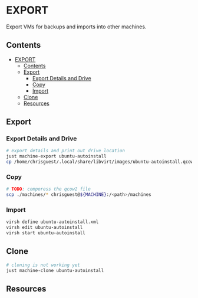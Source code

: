 # EXPORT

Export VMs for backups and imports into other machines.  

## Contents

- [EXPORT](#export)
  - [Contents](#contents)
  - [Export](#export-1)
    - [Export Details and Drive](#export-details-and-drive)
    - [Copy](#copy)
    - [Import](#import)
  - [Clone](#clone)
  - [Resources](#resources)

## Export

### Export Details and Drive

```sh
# export details and print out drive location
just machine-export ubuntu-autoinstall
cp /home/chrisguest/.local/share/libvirt/images/ubuntu-autoinstall.qcow2 ./machines
```

### Copy

```sh
# TODO: comporess the qcow2 file
scp ./machines/* chrisguest@${MACHINE}:/<path>/machines
```

### Import

```sh
virsh define ubuntu-autoinstall.xml
virsh edit ubuntu-autoinstall
virsh start ubuntu-autoinstall
```

## Clone

```sh
# cloning is not working yet
just machine-clone ubuntu-autoinstall
```

## Resources


